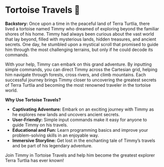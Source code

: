 # Tortoise Travels 🐢

**Backstory:**
Once upon a time in the peaceful land of Terra Turtlia, there lived a tortoise named Timmy who dreamed of exploring beyond the familiar shores of his home. Timmy had always been curious about the vast world that lay beyond, filled with mysterious lands, hidden treasures, and ancient secrets. One day, he stumbled upon a mystical scroll that promised to guide him through the most challenging terrains, but only if he could decode its commands.

With your help, Timmy can embark on this grand adventure. By inputting simple commands, you can direct Timmy across the Cartesian grid, helping him navigate through forests, cross rivers, and climb mountains. Each successful journey brings Timmy closer to uncovering the greatest secrets of Terra Turtlia and becoming the most renowned traveler in the tortoise world.

**Why Use Tortoise Travels?**
- **Captivating Adventure:** Embark on an exciting journey with Timmy as he explores new lands and uncovers ancient secrets.
- **User-Friendly:** Simple input commands make it easy for anyone to guide Timmy on his travels.
- **Educational and Fun:** Learn programming basics and improve your problem-solving skills in an enjoyable way.
- **Immersive Storyline:** Get lost in the enchanting tale of Timmy’s travels and be part of his legendary adventure.

Join Timmy in Tortoise Travels and help him become the greatest explorer Terra Turtlia has ever known!
